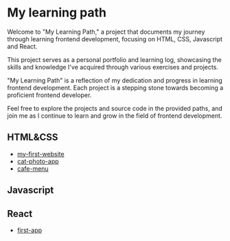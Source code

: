 # My learning path

Welcome to "My Learning Path," a project that documents my journey through learning frontend development, focusing on HTML, CSS, Javascript and React.

This project serves as a personal portfolio and learning log, showcasing the skills and knowledge I've acquired through various exercises and projects.

"My Learning Path" is a reflection of my dedication and progress in learning frontend development. Each project is a stepping stone towards becoming a proficient frontend developer.

Feel free to explore the projects and source code in the provided paths, and join me as I continue to learn and grow in the field of frontend development.

## HTML&CSS

- <a href="./html-and-css/my-first-website">my-first-website</a>
- <a href="./html-and-css/cat-photo-app">cat-photo-app</a>
- <a href="./html-and-css/cafe-menu">cafe-menu</a>

## Javascript

## React

- <a href="./react/firstapp">first-app</a>
